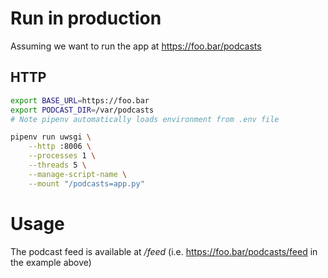 # Run in production

Assuming we want to run the app at https://foo.bar/podcasts

## HTTP

```bash
export BASE_URL=https://foo.bar
export PODCAST_DIR=/var/podcasts
# Note pipenv automatically loads environment from .env file

pipenv run uwsgi \
    --http :8006 \
    --processes 1 \
    --threads 5 \
    --manage-script-name \
    --mount "/podcasts=app.py"
```

# Usage

The podcast feed is available at */feed* (i.e. https://foo.bar/podcasts/feed in the example above)